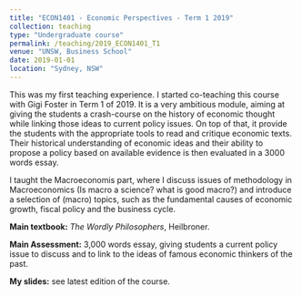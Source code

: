 ```yaml
---
title: "ECON1401 - Economic Perspectives - Term 1 2019"
collection: teaching
type: "Undergraduate course"
permalink: /teaching/2019_ECON1401_T1
venue: "UNSW, Business School"
date: 2019-01-01
location: "Sydney, NSW"
---
```


This was my first teaching experience. I started co-teaching this course with Gigi Foster in Term 1 of 2019. 
It is a very ambitious module, aiming at giving the students a crash-course on the history of economic thought while linking those ideas to current policy issues. 
On top of that, it provide the students with the appropriate tools to read and critique economic texts. 
Their historical understanding of economic ideas and their ability to propose a policy based on available evidence is then evaluated in a 3000 words essay.

I taught the Macroeconomis part, where I discuss issues of methodology in Macroeconomics (Is macro a science? what is good macro?) and introduce a selection of (macro) topics, 
such as the fundamental causes of economic growth, fiscal policy and the business cycle.

**Main textbook:** *The Wordly Philosophers*, Heilbroner.

**Main Assessment:** 3,000 words essay, giving students a current policy issue to discuss and to link to the ideas of famous economic thinkers of the past.

**My slides:** see latest edition of the course.